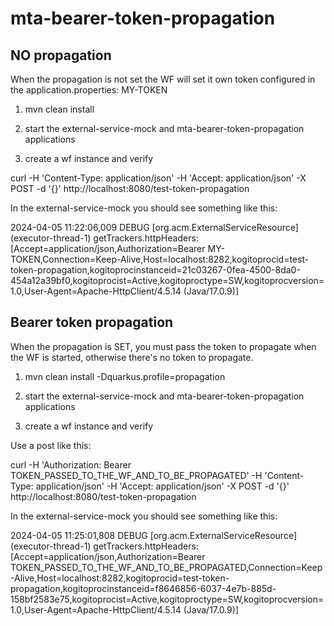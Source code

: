 # mta-bearer-token-propagation


## NO propagation

When the propagation is not set the WF will set it own token configured in the application.properties: MY-TOKEN

1. mvn clean install

2. start the external-service-mock and mta-bearer-token-propagation applications

3. create a wf instance and verify

curl -H 'Content-Type: application/json' -H 'Accept: application/json' -X POST -d '{}' http://localhost:8080/test-token-propagation

In the external-service-mock you should see something like this:

2024-04-05 11:22:06,009 DEBUG [org.acm.ExternalServiceResource] (executor-thread-1) getTrackers.httpHeaders: [Accept=application/json,Authorization=Bearer MY-TOKEN,Connection=Keep-Alive,Host=localhost:8282,kogitoprocid=test-token-propagation,kogitoprocinstanceid=21c03267-0fea-4500-8da0-454a12a39bf0,kogitoprocist=Active,kogitoproctype=SW,kogitoprocversion=1.0,User-Agent=Apache-HttpClient/4.5.14 (Java/17.0.9)]


## Bearer token propagation

When the propagation is SET, you must pass the token to propagate when the WF is started, otherwise there's no
token to propagate.

1. mvn clean install -Dquarkus.profile=propagation

2. start the external-service-mock and mta-bearer-token-propagation applications

3. create a wf instance and verify

Use a post like this:

curl -H 'Authorization: Bearer TOKEN_PASSED_TO_THE_WF_AND_TO_BE_PROPAGATED' -H 'Content-Type: application/json' -H 'Accept: application/json' -X POST -d '{}' http://localhost:8080/test-token-propagation

In the external-service-mock you should see something like this:

2024-04-05 11:25:01,808 DEBUG [org.acm.ExternalServiceResource] (executor-thread-1) getTrackers.httpHeaders: [Accept=application/json,Authorization=Bearer TOKEN_PASSED_TO_THE_WF_AND_TO_BE_PROPAGATED,Connection=Keep-Alive,Host=localhost:8282,kogitoprocid=test-token-propagation,kogitoprocinstanceid=f8646856-6037-4e7b-885d-158bf2583e75,kogitoprocist=Active,kogitoproctype=SW,kogitoprocversion=1.0,User-Agent=Apache-HttpClient/4.5.14 (Java/17.0.9)]


